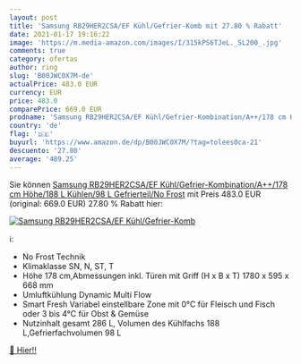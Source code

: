```yaml
---
layout: post
title: 'Samsung RB29HER2CSA/EF Kühl/Gefrier-Komb mit 27.80 % Rabatt'
date: 2021-01-17 19:16:22
image: 'https://m.media-amazon.com/images/I/315kPS6TJeL._SL200_.jpg'
comments: true
category: ofertas
author: ring
slug: 'B00JWC0X7M-de'
actualPrice: 483.0 EUR
currency: EUR
price: 483.0
comparePrice: 669.0 EUR
prodname: 'Samsung RB29HER2CSA/EF Kühl/Gefrier-Kombination/A++/178 cm Höhe/188 L Kühlen/98 L Gefrierteil/No Frost'
country: 'de'
flag: '🇩🇪'
buyurl: 'https://www.amazon.de/dp/B00JWC0X7M/?tag=tolees0ca-21'
descuento: '27.80'
average: '489.25'
---
```


Sie können [Samsung RB29HER2CSA/EF Kühl/Gefrier-Kombination/A++/178 cm Höhe/188 L Kühlen/98 L Gefrierteil/No Frost](https://www.amazon.de/dp/B00JWC0X7M/?tag=tolees0ca-21) mit Preis 483.0 EUR (original: 669.0 EUR) 27.80 % Rabatt hier:

[![Samsung RB29HER2CSA/EF Kühl/Gefrier-Komb](https://m.media-amazon.com/images/I/315kPS6TJeL._SL200_.jpg)](https://www.amazon.de/dp/B00JWC0X7M/?tag=tolees0ca-21)

ℹ️:

- No Frost Technik
- Klimaklasse SN, N, ST, T
- Höhe 178 cm,Abmessungen inkl. Türen mit Griff (H x B x T) 1780 x 595 x 668 mm
- Umluftkühlung Dynamic Multi Flow
- Smart Fresh Variabel einstellbare Zone mit 0°C für Fleisch und Fisch oder 3 bis 4°C für Obst & Gemüse
- Nutzinhalt gesamt 286 L, Volumen des Kühlfachs 188 L,Gefrierfachvolumen 98 L

[🛒 Hier!!](https://www.amazon.de/dp/B00JWC0X7M/?tag=tolees0ca-21)
